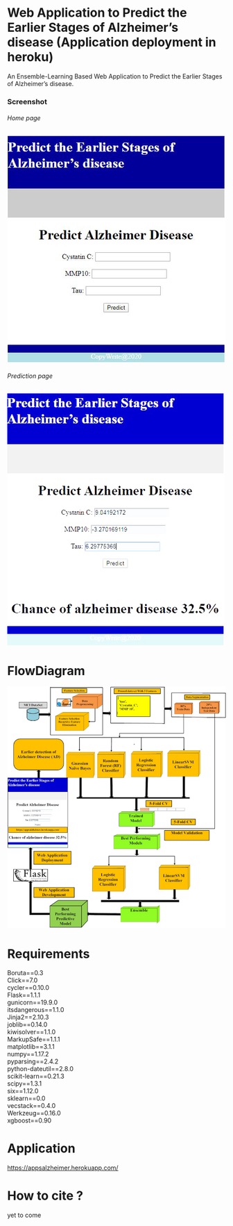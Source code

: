 # Web Application to Predict the Earlier Stages of Alzheimer’s disease (Application deployment in heroku)
An Ensemble-Learning Based Web Application to Predict the Earlier Stages of Alzheimer’s disease.

### Screenshot
###### Home page
![](/images/3.JPG)
###### Prediction page
![](/images/4.JPG)
# FlowDiagram
![](/images/finalflowdigarm.jpg)
# Requirements
Boruta==0.3<br/>
Click==7.0<br/>
cycler==0.10.0<br/>
Flask==1.1.1<br/>
gunicorn==19.9.0<br/>
itsdangerous==1.1.0<br/>
Jinja2==2.10.3<br/>
joblib==0.14.0<br/>
kiwisolver==1.1.0<br/>
MarkupSafe==1.1.1<br/>
matplotlib==3.1.1<br/>
numpy==1.17.2<br/>
pyparsing==2.4.2<br/>
python-dateutil==2.8.0<br/>
scikit-learn==0.21.3<br/>
scipy==1.3.1<br/>
six==1.12.0<br/>
sklearn==0.0<br/>
vecstack==0.4.0<br/>
Werkzeug==0.16.0<br/>
xgboost==0.90<br/>
# Application
<a href="https://appsalzheimer.herokuapp.com/predict">https://appsalzheimer.herokuapp.com/</a>
<br/>
# How to cite ?
yet to come
